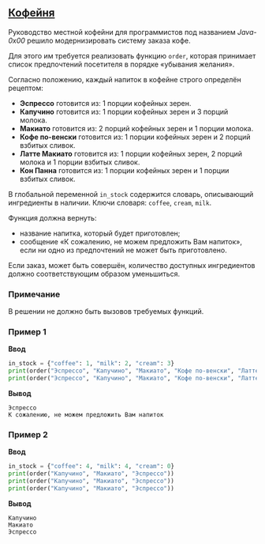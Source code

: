 ## [Кофейня](../../../solutions/4.2/42_f.py)

Руководство местной кофейни для программистов под названием _Java-0x00_ решило модернизировать систему заказа кофе.

Для этого им требуется реализовать функцию `order`, которая принимает список предпочтений посетителя в порядке «убывания желания».

Согласно положению, каждый напиток в кофейне строго определён рецептом:

- __Эспрессо__ готовится из: 1 порции кофейных зерен.
- __Капучино__ готовится из: 1 порции кофейных зерен и 3 порций молока.
- __Макиато__ готовится из: 2 порций кофейных зерен и 1 порции молока.
- __Кофе по-венски__ готовится из: 1 порции кофейных зерен и 2 порций взбитых сливок.
- __Латте Макиато__ готовится из: 1 порции кофейных зерен, 2 порций молока и 1 порции взбитых сливок.
- __Кон Панна__ готовится из: 1 порции кофейных зерен и 1 порции взбитых сливок.

В глобальной переменной `in_stock` содержится словарь, описывающий ингредиенты в наличии. Ключи словаря: `coffee`, `cream`, `milk`.

Функция должна вернуть:

- название напитка, который будет приготовлен;
- сообщение «К сожалению, не можем предложить Вам напиток», если ни одно из предпочтений не может быть приготовлено.

Если заказ, может быть совершён, количество доступных ингредиентов должно соответствующим образом уменьшиться.

### Примечание

В решении не должно быть вызовов требуемых функций.

### Пример 1

__Ввод__
```python
in_stock = {"coffee": 1, "milk": 2, "cream": 3}
print(order("Эспрессо", "Капучино", "Макиато", "Кофе по-венски", "Латте Макиато", "Кон Панна"))
print(order("Эспрессо", "Капучино", "Макиато", "Кофе по-венски", "Латте Макиато", "Кон Панна"))
```

__Вывод__
```plaintext
Эспрессо
К сожалению, не можем предложить Вам напиток
```

### Пример 2

__Ввод__
```python
in_stock = {"coffee": 4, "milk": 4, "cream": 0}
print(order("Капучино", "Макиато", "Эспрессо"))
print(order("Капучино", "Макиато", "Эспрессо"))
print(order("Капучино", "Макиато", "Эспрессо"))
```

__Вывод__
```plaintext
Капучино
Макиато
Эспрессо
```